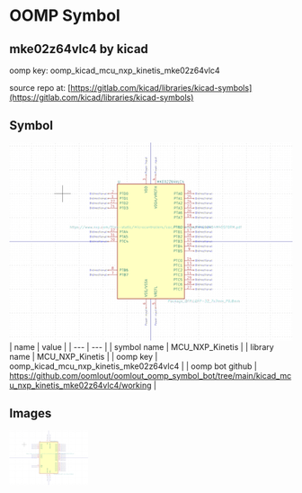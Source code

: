 # OOMP Symbol  
## mke02z64vlc4  by kicad  
  
oomp key: oomp_kicad_mcu_nxp_kinetis_mke02z64vlc4  
  
source repo at: [https://gitlab.com/kicad/libraries/kicad-symbols](https://gitlab.com/kicad/libraries/kicad-symbols)  
## Symbol  
  
[![working.png](working_600.png)](working.png)  
| name | value | 
| --- | --- | 
| symbol name | MCU_NXP_Kinetis | 
| library name | MCU_NXP_Kinetis | 
| oomp key | oomp_kicad_mcu_nxp_kinetis_mke02z64vlc4 | 
| oomp bot github | https://github.com/oomlout/oomlout_oomp_symbol_bot/tree/main/kicad_mcu_nxp_kinetis_mke02z64vlc4/working | 
## Images  
  
[![working.png](working_140.png)](working.png)  
